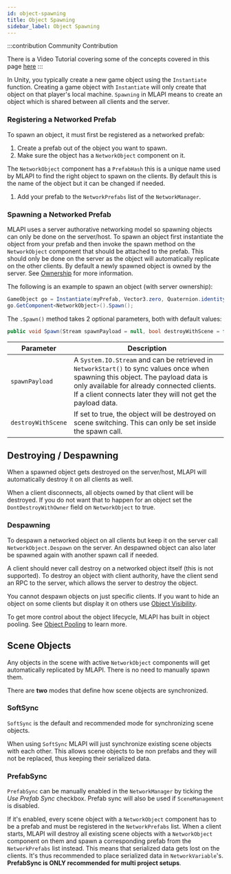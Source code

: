 ```yaml
---
id: object-spawning
title: Object Spawning
sidebar_label: Object Spawning
---
```


:::contribution Community Contribution

There is a  Video Tutorial covering some of the concepts covered in this page [here](../learn/dapper/objectspawning.md)
:::

In Unity, you typically create a new game object using the `Instantiate` function. Creating a game object with `Instantiate` will only create that object on that player's local machine. `Spawning` in MLAPI means to create an object which is shared between all clients and the server.

### Registering a Networked Prefab

To spawn an object, it must first be registered as a networked prefab:

1. Create a prefab out of the object you want to spawn.
1. Make sure the object has a `NetworkObject` component on it. 

  The `NetworkObject` component has a `PrefabHash` this is a unique name used by MLAPI to find the right object to spawn on the clients. By default this is the name of the object but it can be changed if needed.
  
1. Add your prefab to the `NetworkPrefabs` list of the `NetworkManager`.

### Spawning a Networked Prefab

MLAPI uses a server authorative networking model so spawning objects can only be done on the server/host.
To spawn an object first instantiate the object from your prefab and then invoke the spawn method on the `NetworkObject` component that should be attached to the prefab.
This should only be done on the server as the object will automatically replicate on the other clients.
By default a newly spawned object is owned by the server. See [Ownership](networkobject.md#ownership) for more information.

The following is an example to spawn an object (with server ownership):

```csharp
GameObject go = Instantiate(myPrefab, Vector3.zero, Quaternion.identity);
go.GetComponent<NetworkObject>().Spawn();
```

The `.Spawn()` method takes 2 optional parameters, both with default values:

```csharp
public void Spawn(Stream spawnPayload = null, bool destroyWithScene = false);
```

| Parameter | Description |
| -- | -- |
| `spawnPayload` | A `System.IO.Stream` and can be retrieved in `NetworkStart()` to sync values once when spawning this object. The payload data is only available for already connected clients. If a client connects later they will not get the payload data. |
| `destroyWithScene` | If set to true, the object will be destroyed on scene switching. This can only be set inside the spawn call. |

## Destroying / Despawning

When a spawned object gets destroyed on the server/host, MLAPI will automatically destroy it on all clients as well.

When a client disconnects, all objects owned by that client will be destroyed. If you do not want that to happen for an object set the `DontDestroyWithOwner` field on `NetworkObject` to true.

### Despawning

To despawn a networked object on all clients but keep it on the server call `NetworkObject.Despawn` on the server. An despawned object can also later be spawned again with another spawn call if needed.

A client should never call destroy on a networked object itself (this is not supported).  To destroy an object with client authority, have the client send an RPC to the server, which allows the server to destroy the object.

You cannot despawn objects on just specific clients. If you want to hide an object on some clients but display it on others use [Object Visibility](object-visibility.md).

To get more control about the object lifecycle, MLAPI has built in object pooling. See [Object Pooling](../advanced-topics/object-pooling.md) to learn more.

## Scene Objects

Any objects in the scene with  active `NetworkObject` components will get automatically replicated by MLAPI. There is no need to manually spawn them.

There are **two** modes that define how scene objects are synchronized.

### SoftSync

`SoftSync` is the default and recommended mode for synchronizing scene objects.

When using `SoftSync` MLAPI will just synchronize existing scene objects with each other.
This allows scene objects to be non prefabs and they will not be replaced, thus keeping their serialized data.


### PrefabSync

`PrefabSync` can be manually enabled in the `NetworkManager` by ticking the *Use Prefab Sync* checkbox. Prefab sync will also be used if `SceneManagement` is disabled.

If it's enabled, every scene object with a `NetworkObject` component has to be a prefab and must be registered in the `NetworkPrefabs` list. When a client starts, MLAPI will destroy all existing scene objects with a `NetworkObject` component on them and spawn a corresponding prefab from the `NetworkPrefabs` list instead. This means that serialized data gets lost on the clients. It's thus recommended to place serialized data in `NetworkVariable`'s.
**PrefabSync is ONLY recommended for multi project setups**.


